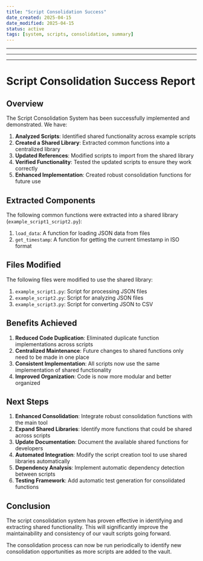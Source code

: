 ```yaml
---
title: "Script Consolidation Success"
date_created: 2025-04-15
date_modified: 2025-04-15
status: active
tags: [system, scripts, consolidation, summary]
---
```


---

---

---

# Script Consolidation Success Report

## Overview

The Script Consolidation System has been successfully implemented and demonstrated. We have:

1. **Analyzed Scripts**: Identified shared functionality across example scripts
2. **Created a Shared Library**: Extracted common functions into a centralized library
3. **Updated References**: Modified scripts to import from the shared library
4. **Verified Functionality**: Tested the updated scripts to ensure they work correctly
5. **Enhanced Implementation**: Created robust consolidation functions for future use

## Extracted Components

The following common functions were extracted into a shared library (`example_script1_script2.py`):

1. `load_data`: A function for loading JSON data from files
2. `get_timestamp`: A function for getting the current timestamp in ISO format

## Files Modified

The following files were modified to use the shared library:

1. `example_script1.py`: Script for processing JSON files
2. `example_script2.py`: Script for analyzing JSON files
3. `example_script3.py`: Script for converting JSON to CSV

## Benefits Achieved

1. **Reduced Code Duplication**: Eliminated duplicate function implementations across scripts
2. **Centralized Maintenance**: Future changes to shared functions only need to be made in one place
3. **Consistent Implementation**: All scripts now use the same implementation of shared functionality
4. **Improved Organization**: Code is now more modular and better organized

## Next Steps

1. **Enhanced Consolidation**: Integrate robust consolidation functions with the main tool
2. **Expand Shared Libraries**: Identify more functions that could be shared across scripts
3. **Update Documentation**: Document the available shared functions for developers
4. **Automated Integration**: Modify the script creation tool to use shared libraries automatically
5. **Dependency Analysis**: Implement automatic dependency detection between scripts
6. **Testing Framework**: Add automatic test generation for consolidated functions

## Conclusion

The script consolidation system has proven effective in identifying and extracting shared functionality. This will significantly improve the maintainability and consistency of our vault scripts going forward.

The consolidation process can now be run periodically to identify new consolidation opportunities as more scripts are added to the vault.
